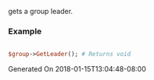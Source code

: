 gets a group leader.
### Example

```perl

$group->GetLeader(); # Returns void
```


Generated On 2018-01-15T13:04:48-08:00